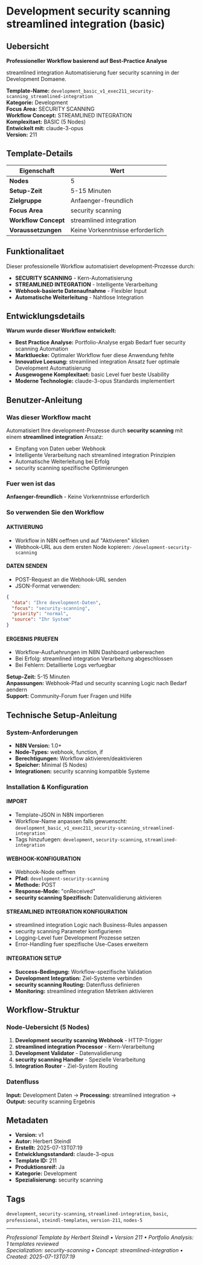 # Development security scanning streamlined integration (basic)

## Uebersicht

**Professioneller Workflow basierend auf Best-Practice Analyse**

streamlined integration Automatisierung fuer security scanning in der Development Domaene.

**Template-Name:** `development_basic_v1_exec211_security-scanning_streamlined-integration`  
**Kategorie:** Development  
**Focus Area:** SECURITY SCANNING  
**Workflow Concept:** STREAMLINED INTEGRATION  
**Komplexitaet:** BASIC (5 Nodes)  
**Entwickelt mit:** claude-3-opus  
**Version:** 211

## Template-Details

| **Eigenschaft** | **Wert** |
|------------------|----------|
| **Nodes** | 5 |
| **Setup-Zeit** | 5-15 Minuten |
| **Zielgruppe** | Anfaenger-freundlich |
| **Focus Area** | security scanning |
| **Workflow Concept** | streamlined integration |
| **Voraussetzungen** | Keine Vorkenntnisse erforderlich |

## Funktionalitaet

Dieser professionelle Workflow automatisiert development-Prozesse durch:
- **SECURITY SCANNING** - Kern-Automatisierung
- **STREAMLINED INTEGRATION** - Intelligente Verarbeitung
- **Webhook-basierte Datenaufnahme** - Flexibler Input
- **Automatische Weiterleitung** - Nahtlose Integration



## Entwicklungsdetails

**Warum wurde dieser Workflow entwickelt:**
- **Best Practice Analyse:** Portfolio-Analyse ergab Bedarf fuer security scanning Automation
- **Marktluecke:** Optimaler Workflow fuer diese Anwendung fehlte
- **Innovative Loesung:** streamlined integration Ansatz fuer optimale Development Automatisierung
- **Ausgewogene Komplexitaet:** basic Level fuer beste Usability
- **Moderne Technologie:** claude-3-opus Standards implementiert

## Benutzer-Anleitung

### Was dieser Workflow macht
Automatisiert Ihre development-Prozesse durch **security scanning** mit einem **streamlined integration** Ansatz:
- Empfang von Daten ueber Webhook
- Intelligente Verarbeitung nach streamlined integration Prinzipien
- Automatische Weiterleitung bei Erfolg
- security scanning spezifische Optimierungen

### Fuer wen ist das
**Anfaenger-freundlich** - Keine Vorkenntnisse erforderlich

### So verwenden Sie den Workflow

#### AKTIVIERUNG
- Workflow in N8N oeffnen und auf "Aktivieren" klicken
- Webhook-URL aus dem ersten Node kopieren: `/development-security-scanning`

#### DATEN SENDEN
- POST-Request an die Webhook-URL senden
- JSON-Format verwenden:
```json
{
  "data": "Ihre development-Daten",
  "focus": "security-scanning",
  "priority": "normal",
  "source": "Ihr System"
}
```

#### ERGEBNIS PRUEFEN
- Workflow-Ausfuehrungen im N8N Dashboard ueberwachen
- Bei Erfolg: streamlined integration Verarbeitung abgeschlossen
- Bei Fehlern: Detaillierte Logs verfuegbar

**Setup-Zeit:** 5-15 Minuten  
**Anpassungen:** Webhook-Pfad und security scanning Logic nach Bedarf aendern  
**Support:** Community-Forum fuer Fragen und Hilfe

## Technische Setup-Anleitung

### System-Anforderungen
- **N8N Version:** 1.0+ 
- **Node-Types:** webhook, function, if
- **Berechtigungen:** Workflow aktivieren/deaktivieren
- **Speicher:** Minimal (5 Nodes)
- **Integrationen:** security scanning kompatible Systeme

### Installation & Konfiguration

#### IMPORT
- Template-JSON in N8N importieren
- Workflow-Name anpassen falls gewuenscht: `development_basic_v1_exec211_security-scanning_streamlined-integration`
- Tags hinzufuegen: `development`, `security-scanning`, `streamlined-integration`

#### WEBHOOK-KONFIGURATION
- Webhook-Node oeffnen
- **Pfad:** `development-security-scanning`
- **Methode:** POST
- **Response-Mode:** "onReceived"
- **security scanning Spezifisch:** Datenvalidierung aktivieren

#### STREAMLINED INTEGRATION KONFIGURATION
- streamlined integration Logic nach Business-Rules anpassen
- security scanning Parameter konfigurieren
- Logging-Level fuer Development Prozesse setzen
- Error-Handling fuer spezifische Use-Cases erweitern

#### INTEGRATION SETUP
- **Success-Bedingung:** Workflow-spezifische Validation
- **Development Integration:** Ziel-Systeme verbinden
- **security scanning Routing:** Datenfluss definieren
- **Monitoring:** streamlined integration Metriken aktivieren

## Workflow-Struktur

### Node-Uebersicht (5 Nodes)

1. **Development security scanning Webhook** - HTTP-Trigger
2. **streamlined integration Processor** - Kern-Verarbeitung
3. **Development Validator** - Datenvalidierung
4. **security scanning Handler** - Spezielle Verarbeitung
5. **Integration Router** - Ziel-System Routing






### Datenfluss
**Input:** Development Daten -> **Processing:** streamlined integration -> **Output:** security scanning Ergebnis

## Metadaten

- **Version:** v1
- **Autor:** Herbert Steindl
- **Erstellt:** 2025-07-13T07:19
- **Entwicklungsstandard:** claude-3-opus
- **Template ID:** 211
- **Produktionsreif:** Ja
- **Kategorie:** Development
- **Spezialisierung:** security scanning

## Tags

`development`, `security-scanning`, `streamlined-integration`, `basic`, `professional`, `steindl-templates`, `version-211`, `nodes-5`

---

*Professional Template by Herbert Steindl • Version 211 • Portfolio Analysis: 1 templates reviewed*  
*Specialization: security-scanning • Concept: streamlined-integration • Created: 2025-07-13T07:19*